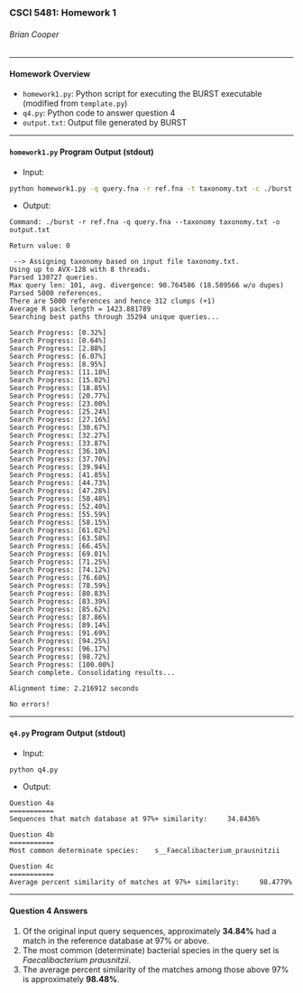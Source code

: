### CSCI 5481: Homework 1
###### Brian Cooper

<hr>

#### Homework Overview
- `homework1.py`: Python script for executing the BURST executable (modified from `template.py`)
- `q4.py`: Python code to answer question 4
- `output.txt`: Output file generated by BURST

<hr>

#### `homework1.py` Program Output (stdout)
- Input:
```bash
python homework1.py -q query.fna -r ref.fna -t taxonomy.txt -c ./burst -o output.txt -V
```

- Output:
```
Command: ./burst -r ref.fna -q query.fna --taxonomy taxonomy.txt -o output.txt

Return value: 0

 --> Assigning taxonomy based on input file taxonomy.txt.
Using up to AVX-128 with 8 threads.
Parsed 130727 queries.
Max query len: 101, avg. divergence: 90.764586 (18.509566 w/o dupes)
Parsed 5000 references.
There are 5000 references and hence 312 clumps (+1)
Average R pack length = 1423.881789
Searching best paths through 35294 unique queries...

Search Progress: [0.32%]
Search Progress: [0.64%]
Search Progress: [2.88%]
Search Progress: [6.07%]
Search Progress: [8.95%]
Search Progress: [11.18%]
Search Progress: [15.02%]
Search Progress: [18.85%]
Search Progress: [20.77%]
Search Progress: [23.00%]
Search Progress: [25.24%]
Search Progress: [27.16%]
Search Progress: [30.67%]
Search Progress: [32.27%]
Search Progress: [33.87%]
Search Progress: [36.10%]
Search Progress: [37.70%]
Search Progress: [39.94%]
Search Progress: [41.85%]
Search Progress: [44.73%]
Search Progress: [47.28%]
Search Progress: [50.48%]
Search Progress: [52.40%]
Search Progress: [55.59%]
Search Progress: [58.15%]
Search Progress: [61.02%]
Search Progress: [63.58%]
Search Progress: [66.45%]
Search Progress: [69.01%]
Search Progress: [71.25%]
Search Progress: [74.12%]
Search Progress: [76.68%]
Search Progress: [78.59%]
Search Progress: [80.83%]
Search Progress: [83.39%]
Search Progress: [85.62%]
Search Progress: [87.86%]
Search Progress: [89.14%]
Search Progress: [91.69%]
Search Progress: [94.25%]
Search Progress: [96.17%]
Search Progress: [98.72%]
Search Progress: [100.00%]
Search complete. Consolidating results...

Alignment time: 2.216912 seconds

No errors!
```
<hr>

#### `q4.py` Program Output (stdout)
- Input:
```bash
python q4.py
```

- Output:
```
Question 4a
===========
Sequences that match database at 97%+ similarity:     34.8436%

Question 4b
===========
Most common determinate species:    s__Faecalibacterium_prausnitzii

Question 4c
===========
Average percent similarity of matches at 97%+ similarity:     98.4779%
```

<hr>

#### Question 4 Answers

1. Of the original input query sequences, approximately __34.84%__ had a match in the reference database at 97% or above.
2. The most common (determinate) bacterial species in the query set is _Faecalibacterium prausnitzii_.
3. The average percent similarity of the matches among those above 97% is approximately __98.48%__.
